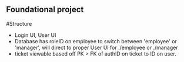 ## Foundational project
 #Structure
  - Login UI, User UI
  - Database has roleID on employee to switch between 'employee' or 'manager', will direct to proper User UI for ./employee or ./manager
  - ticket viewable based off PK > FK of authID on ticket to ID on user.
